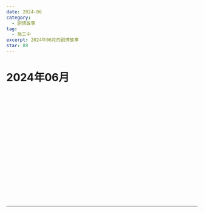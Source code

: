 ```yaml
---
date: 2024-06
category:
  - 剧情故事
tag:
  - 施工中
excerpt: 2024年06月的剧情故事
star: 88
---
```


# 2024年06月 

<EpisodeButton label="6/1　#225" badge="施工中">
</EpisodeButton>
<br>

<EpisodeButton label="6/2　#226" badge="施工中">
</EpisodeButton>
<br>

<EpisodeButton label="6/4　#227" badge="施工中">
</EpisodeButton>
<br>

<EpisodeButton label="6/5　#228" badge="施工中">
</EpisodeButton>
<br>

<EpisodeButton label="6/6　#229" badge="施工中">
</EpisodeButton>
<br>

<EpisodeButton label="6/7　#230" badge="施工中">
</EpisodeButton>
<br>

<EpisodeButton label="6/8　#231" badge="施工中">
</EpisodeButton>
<br>

<EpisodeButton label="6/9　#232" badge="施工中">
</EpisodeButton>
<br>

<EpisodeButton label="6/11　#233" badge="施工中">
</EpisodeButton>
<br>

<EpisodeButton label="6/12　#234" badge="施工中">
</EpisodeButton>
<br>

<EpisodeButton label="6/13　#235" badge="施工中">
</EpisodeButton>
<br>

<EpisodeButton label="6/14　#236" addon="[含卫星外]" badge="施工中">
</EpisodeButton>
<br>

<EpisodeButton label="6/15　#237" addon="[含卫星外]" badge="施工中">
</EpisodeButton>
<br>

<EpisodeButton label="6/20　#238" badge="施工中">
</EpisodeButton>
<br>

<EpisodeButton label="6/25　#239" addon="[含卫星外]" badge="施工中">
</EpisodeButton>
<br>

<EpisodeButton label="6/26　#240" badge="施工中">
</EpisodeButton>
<br>

<EpisodeButton label="6/28　#241" badge="施工中">
</EpisodeButton>
<br>

---

<script setup>
  import EpisodeButton from "@EpisodeButton"
</script>